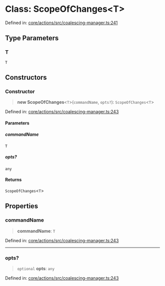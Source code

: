 # Class: ScopeOfChanges\<T\>

Defined in: [core/actions/src/coalescing-manager.ts:241](https://github.com/LaWebcapsule/orbits/blob/3a217bbd0712031136005e5168b0a35f99e58e0a/core/actions/src/coalescing-manager.ts#L241)

## Type Parameters

### T

`T`

## Constructors

### Constructor

> **new ScopeOfChanges**\<`T`\>(`commandName`, `opts?`): `ScopeOfChanges`\<`T`\>

Defined in: [core/actions/src/coalescing-manager.ts:243](https://github.com/LaWebcapsule/orbits/blob/3a217bbd0712031136005e5168b0a35f99e58e0a/core/actions/src/coalescing-manager.ts#L243)

#### Parameters

##### commandName

`T`

##### opts?

`any`

#### Returns

`ScopeOfChanges`\<`T`\>

## Properties

### commandName

> **commandName**: `T`

Defined in: [core/actions/src/coalescing-manager.ts:243](https://github.com/LaWebcapsule/orbits/blob/3a217bbd0712031136005e5168b0a35f99e58e0a/core/actions/src/coalescing-manager.ts#L243)

***

### opts?

> `optional` **opts**: `any`

Defined in: [core/actions/src/coalescing-manager.ts:243](https://github.com/LaWebcapsule/orbits/blob/3a217bbd0712031136005e5168b0a35f99e58e0a/core/actions/src/coalescing-manager.ts#L243)
